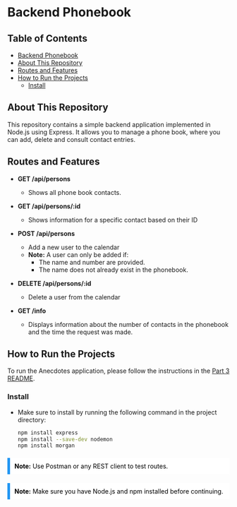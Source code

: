 # Backend Phonebook

## Table of Contents

- [Backend Phonebook](#backend-phonebook)
- [About This Repository](#about-this-repository)
- [Routes and Features](#routes-and-features)
- [How to Run the Projects](#how-to-run-the-projects)
  - [Install](#install)

## About This Repository

This repository contains a simple backend application implemented in Node.js using Express. It allows you to manage a phone book, where you can add, delete and consult contact entries.

## Routes and Features

- **GET /api/persons**
  - Shows all phone book contacts.

- **GET /api/persons/:id**
  - Shows information for a specific contact based on their ID

- **POST /api/persons**
  - Add a new user to the calendar
  - **Note:** A user can only be added if:
    - The name and number are provided.
    - The name does not already exist in the phonebook.

- **DELETE /api/persons/:id**
  - Delete a user from the calendar

- **GET /info**
  - Displays information about the number of contacts in the phonebook and the time the request was made.

## How to Run the Projects

To run the Anecdotes application, please follow the instructions in the [Part 3 README](../README.md#how-to-run-the-projects).

### Install
- Make sure to install by running the following command in the project directory:
  ```bash
  npm install express
  npm install --save-dev nodemon
  npm install morgan
<div style="background-color: #ffffff; border-left: 6px solid #2196F3; padding: 10px; color: #000000; margin: 20px 0;">
  <strong>Note:</strong> Use Postman or any REST client to test routes.
</div>
<div style="background-color: #ffffff; border-left: 6px solid #2196F3; padding: 10px; color: #000000; margin: 20px 0;">
  <strong>Note:</strong> Make sure you have Node.js and npm installed before continuing.
</div>
